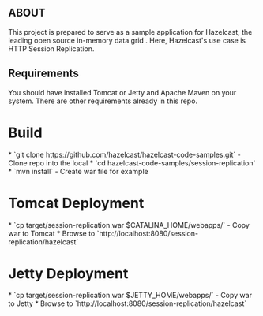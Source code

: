 <h2>ABOUT</h2>
This project is prepared to serve as a sample application for Hazelcast, the leading open source in-memory data grid . Here, Hazelcast's use case is HTTP Session Replication. 

<h2>Requirements</h2>
You should have installed Tomcat or Jetty and Apache Maven on your system. There are other requirements already in this repo.

<h1>Build</h1>
* `git clone https://github.com/hazelcast/hazelcast-code-samples.git` - Clone repo into the local
* `cd hazelcast-code-samples/session-replication`
* `mvn install` - Create war file for example

<h1>Tomcat Deployment</h1>
* `cp target/session-replication.war $CATALINA_HOME/webapps/` - Copy war to Tomcat
* Browse to `http://localhost:8080/session-replication/hazelcast`

<h1>Jetty Deployment</h1>
* `cp target/session-replication.war $JETTY_HOME/webapps/` - Copy war to Jetty
* Browse to `http://localhost:8080/session-replication/hazelcast`


